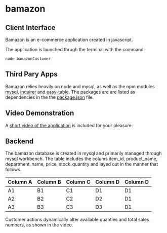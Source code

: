 # bamazon

## Client Interface

Bamazon is an e-commerce application created in javascript.

The application is launched thrugh the terminal with the command:

 `node bamazonCustomer`

## Third Pary Apps

Bamazon relies heavily on node and mysql, as well as the npm modules [mysql](https://www.npmjs.com/package/mysql), [inquirer](https://www.npmjs.com/package/inquirer) and [easy-table](https://www.npmjs.com/package/easy-table).  The packages are are listed as dependencies in the the [package.json](./package.json) file.

## Video Demonstration

A [short video of the application](./videos/bamazon.mp4) is included for your pleasure.

## Backend

The bamazon database is created in mysql and primarily managed through mysql workbench. The table includes the colums item_id, product_name, department_name, price, stock_quantity and layed out in the manner that follows.

| Column A | Column B | Column C | Column D | Column D |
|:---------|:---------|:---------|:---------|:---------|
| A1       | B1       | C1       | D1       | D1       |
| A2       | B2       | C2       | D2       | D1       |
| A3       | B3       | C3       | D3       | D1       |

Customer actions dynamically alter available quanties and total sales numbers, as shown in the video.